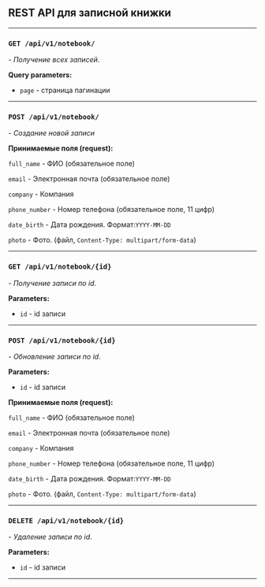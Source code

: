 ## REST API для записной книжки



***

### `GET /api/v1/notebook/`
_- Получение всех записей_.

**Query parameters:**

- `page` - страница пагинации


___

### `POST /api/v1/notebook/`
_- Создание новой записи_

**Принимаемые поля (request):**

`full_name` - ФИО (обязательное поле)

`email` - Электронная почта (обязательное поле)

`company` - Компания

`phone_number` - Номер телефона (обязательное поле, 11 цифр)

`date_birth` - Дата рождения. Формат:```YYYY-MM-DD ```

`photo` - Фото. (файл, ```Content-Type: multipart/form-data```)

___

### `GET /api/v1/notebook/{id}`
_- Получение записи по id_.

**Parameters:**

- `id` - id записи

___

### `POST /api/v1/notebook/{id}`
_- Обновление записи по id_.

**Parameters:**

- `id` - id записи

**Принимаемые поля (request):**

`full_name` - ФИО (обязательное поле)

`email` - Электронная почта (обязательное поле)

`company` - Компания

`phone_number` - Номер телефона (обязательное поле, 11 цифр)

`date_birth` - Дата рождения. Формат:```YYYY-MM-DD ```

`photo` - Фото. (файл, ```Content-Type: multipart/form-data```)
___

### `DELETE /api/v1/notebook/{id}`
_- Удаление записи по id_.

**Parameters:**

- `id` - id записи

___
